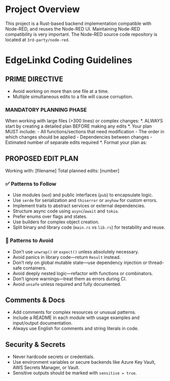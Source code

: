 # Project Overview

This project is a Rust-based backend implementation compatible with Node-RED, and reuses the Node-RED UI. Maintaining Node-RED compatibility is very important. The Node-RED source code repository is located at `3rd-party/node-red`.

# EdgeLinkd Coding Guidelines

## PRIME DIRECTIVE
- Avoid working on more than one file at a time.
- Multiple simultaneous edits to a file will cause corruption.

### MANDATORY PLANNING PHASE
  When working with large files (>300 lines) or complex changes:
  *. ALWAYS start by creating a detailed plan BEFORE making any edits
  *. Your plan MUST include:
    - All functions/sections that need modification
    - The order in which changes should be applied
    - Dependencies between changes
    - Estimated number of separate edits required
  *. Format your plan as:

## PROPOSED EDIT PLAN
  Working with: [filename]
  Total planned edits: [number]

### ✅ Patterns to Follow

- Use modules (`mod`) and public interfaces (`pub`) to encapsulate logic.
- Use `serde` for serialization and `thiserror` or `anyhow` for custom errors.
- Implement traits to abstract services or external dependencies.
- Structure async code using `async`/`await` and `tokio`.
- Prefer enums over flags and states.
- Use builders for complex object creation.
- Split binary and library code (`main.rs` vs `lib.rs`) for testability and reuse.

### 🚫 Patterns to Avoid

- Don’t use `unwrap()` or `expect()` unless absolutely necessary.
- Avoid panics in library code—return `Result` instead.
- Don’t rely on global mutable state—use dependency injection or thread-safe containers.
- Avoid deeply nested logic—refactor with functions or combinators.
- Don’t ignore warnings—treat them as errors during CI.
- Avoid `unsafe` unless required and fully documented.


## Comments & Docs
- Add comments for complex resources or unusual patterns.
- Include a README in each module with usage examples and input/output documentation.
- Always use English for comments and string literals in code.

##  Security & Secrets
- Never hardcode secrets or credentials.
- Use environment variables or secure backends like Azure Key Vault, AWS Secrets Manager, or Vault.
- Sensitive outputs should be marked with `sensitive = true`.